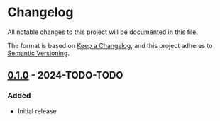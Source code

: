 # Changelog

All notable changes to this project will be documented in this file.

The format is based on [Keep a Changelog](https://keepachangelog.com/en/1.1.0/),
and this project adheres to [Semantic Versioning](https://semver.org/spec/v2.0.0.html).

<!--
## [Unreleased]
-->

## [0.1.0] - 2024-TODO-TODO
### Added
- Initial release

[Unreleased]: https://github.com/greatscottgadgets/python-usb-protocol/compare/0.1.0...HEAD
[0.1.0]: https://github.com/greatscottgadgets/python-usb-protocol/releases/tag/0.1.0
